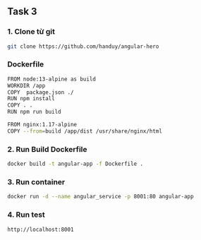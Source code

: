## Task 3
### 1. Clone từ git
```sh
git clone https://github.com/handuy/angular-hero
```
### Dockerfile
```sh
FROM node:13-alpine as build
WORKDIR /app
COPY  package.json ./
RUN npm install
COPY . .
RUN npm run build

FROM nginx:1.17-alpine
COPY --from=build /app/dist /usr/share/nginx/html
```
### 2. Run Build Dockerfile
```sh
docker build -t angular-app -f Dockerfile .
```
### 3. Run container
```sh
docker run -d --name angular_service -p 8001:80 angular-app
```
### 4. Run test
```sh
http://localhost:8001
```